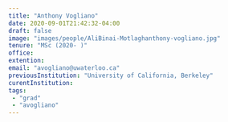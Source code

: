 ```yaml
---
title: "Anthony Vogliano"
date: 2020-09-01T21:42:32-04:00
draft: false
image: "images/people/AliBinai-Motlaghanthony-vogliano.jpg"
tenure: "MSc (2020- )"
office: 
extention: 
email: "avogliano@uwaterloo.ca"
previousInstitution: "University of California, Berkeley"
curentInstitution: 
tags:
 - "grad"
 - "avogliano"
---
```


